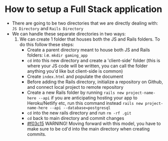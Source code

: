 # How to setup a Full Stack application

- There are going to be two directories that we are directly dealing with: `JS Directory` and `Rails Directory`
- We can handle these separate directories in two ways:
    1. We can create 1 folder that houses both the JS and Rails folders. To do this follow these steps:
        - Create a parent directory meant to house both JS and Rails folders: i.e. `mkdir gaming_app`
        - `cd` into this new directory and create a 'client-side' folder (this is where your JS code will be written, you can call the folder anything you'd like but client-side is common)
        - Create `index.html` and populate the document 
        - Before adding the Rails directory, initialize a repository on Github, and connect local project to remote repository 
        - Create a new Rails folder by running `rails new project-name-here --api` if you are anticipating hosting your app to Heroku/Netlify etc, run this command instead `rails new project-name-here --api --database=postgresql`
        - `cd` into the new rails directory and run `rm -rf .git`
        - `cd` back to main directory and commit changes
        - [#f03c15](https://via.placeholder.com/15/f03c15/000000?text=+) WARNING! Moving forward with this model, you have to make sure to be cd'd into the main directory when creating commits. 